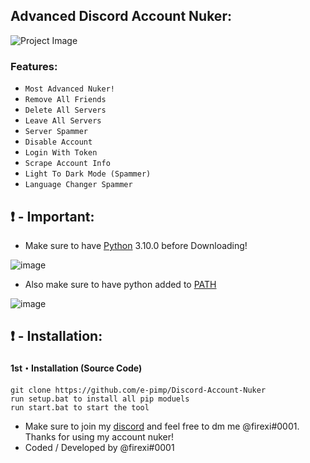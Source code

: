 ## Advanced Discord Account Nuker: 
![Project Image](https://user-images.githubusercontent.com/94387389/144058764-5d0d6442-1acf-47eb-89bf-eee4162dd9e6.png)


### Features:

- `Most Advanced Nuker!`
- `Remove All Friends`
- `Delete All Servers`
- `Leave All Servers`
- `Server Spammer`
- `Disable Account`
- `Login With Token`
- `Scrape Account Info`
- `Light To Dark Mode (Spammer)`
- `Language Changer Spammer`

## ❗  - Important:
- Make sure to have [Python](https://www.python.org/downloads/) 3.10.0 before Downloading! 

![image](https://user-images.githubusercontent.com/94531396/144041711-9ae57771-8073-4be2-b711-83f04a0c90cc.png)

- Also make sure to have python added to [PATH](https://datatofish.com/add-python-to-windows-path/)

![image](https://user-images.githubusercontent.com/94531396/144043762-62686438-ddf5-40fb-a0a2-d2834daaa660.png)

## ❗  - Installation:
#### 1st・Installation (Source Code)
```
git clone https://github.com/e-pimp/Discord-Account-Nuker
run setup.bat to install all pip moduels
run start.bat to start the tool
```

- Make sure to join my [discord](https://discord.gg/dismal) and feel free to dm me @firexi#0001. Thanks for using my account nuker!
- Coded / Developed by @firexi#0001
